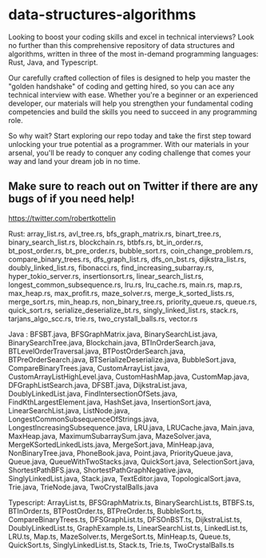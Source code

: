 # data-structures-algorithms

Looking to boost your coding skills and excel in technical interviews? Look no further than this comprehensive repository of data structures and algorithms, written in three of the most in-demand programming languages: Rust, Java, and Typescript.

Our carefully crafted collection of files is designed to help you master the "golden handshake" of coding and getting hired, so you can ace any technical interview with ease. Whether you're a beginner or an experienced developer, our materials will help you strengthen your fundamental coding competencies and build the skills you need to succeed in any programming role.

So why wait? Start exploring our repo today and take the first step toward unlocking your true potential as a programmer. With our materials in your arsenal, you'll be ready to conquer any coding challenge that comes your way and land your dream job in no time.

## Make sure to reach out on Twitter if there are any bugs of if you need help!
https://twitter.com/robertkottelin

Rust:
array_list.rs, avl_tree.rs, bfs_graph_matrix.rs, binart_tree.rs, binary_search_list.rs, blockchain.rs, btbfs.rs, bt_in_order.rs, bt_post_order.rs, bt_pre_order.rs, bubble_sort.rs, coin_change_problem.rs, compare_binary_trees.rs, dfs_graph_list.rs, dfs_on_bst.rs, dijkstra_list.rs, doubly_linked_list.rs, fibonacci.rs, find_increasing_subarray.rs, hyper_tokio_server.rs, insertionsort.rs, linear_search_list.rs, longest_common_subsequence.rs, lru.rs, lru_cache.rs, main.rs, map.rs, max_heap.rs, max_profit.rs, maze_solver.rs, merge_k_sorted_lists.rs, merge_sort.rs, min_heap.rs, non_binary_tree.rs, priority_queue.rs, queue.rs, quick_sort.rs, serialize_deserialize_bt.rs, singly_linked_list.rs, stack.rs, tarjans_algo_scc.rs, trie.rs, two_crystall_balls.rs, vector.rs

Java :
BFSBT.java, BFSGraphMatrix.java, BinarySearchList.java, BinarySearchTree.java, Blockchain.java, BTInOrderSearch.java, BTLevelOrderTraversal.java, BTPostOrderSearch.java, BTPreOrderSearch.java, BTSerializeDeserialize.java, BubbleSort.java, CompareBinaryTrees.java, CustomArrayList.java, CustomArrayListHighLevel.java, CustomHashMap.java, CustomMap.java, DFGraphListSearch.java, DFSBT.java, DijkstraList.java, DoublyLinkedList.java, FindIntersectionOfSets.java, FindKthLargestElement.java, HashSet.java, InsertionSort.java, LinearSearchList.java, ListNode.java, LongestCommonSubsequenceOfStrings.java, LongestIncreasingSubsequence.java, LRU.java, LRUCache.java, Main.java, MaxHeap.java, MaximumSubarraySum.java, MazeSolver.java, MergeKSortedLinkedLists.java, MergeSort.java, MinHeap.java, NonBinaryTree.java, PhoneBook.java, Point.java, PriorityQueue.java, Queue.java, QueueWithTwoStacks.java, QuickSort.java, SelectionSort.java, ShortestPathBFS.java, ShortestPathGraphNegative.java, SinglyLinkedList.java, Stack.java, TextEditor.java, TopologicalSort.java, Trie.java, TrieNode.java, TwoCrystalBalls.java

Typescript:
ArrayList.ts, BFSGraphMatrix.ts, BinarySearchList.ts, BTBFS.ts, BTInOrder.ts, BTPostOrder.ts, BTPreOrder.ts, BubbleSort.ts, CompareBinaryTrees.ts, DFSGraphList.ts, DFSOnBST.ts, DijkstraList.ts, DoublyLinkedList.ts, GraphExample.ts, LinearSearchList.ts, LinkedList.ts, LRU.ts, Map.ts, MazeSolver.ts, MergeSort.ts, MinHeap.ts, Queue.ts, QuickSort.ts, SinglyLinkedList.ts, Stack.ts, Trie.ts, TwoCrystalBalls.ts
